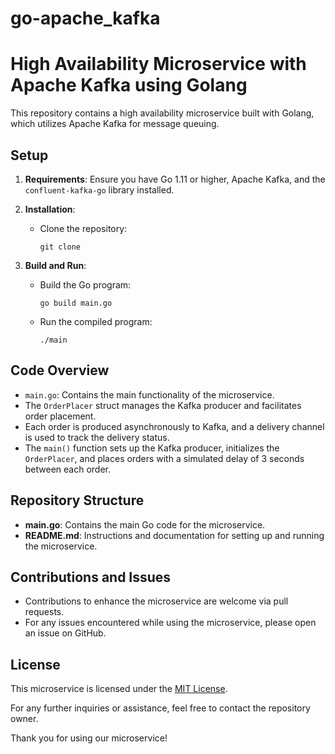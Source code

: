 # go-apache_kafka
# High Availability Microservice with Apache Kafka using Golang

This repository contains a high availability microservice built with Golang, which utilizes Apache Kafka for message queuing.

## Setup

1. **Requirements**: Ensure you have Go 1.11 or higher, Apache Kafka, and the `confluent-kafka-go` library installed.

2. **Installation**:
   - Clone the repository:
     ```
     git clone 
     ```

3. **Build and Run**:
   - Build the Go program:
     ```
     go build main.go
     ```
   - Run the compiled program:
     ```
     ./main
     ```

## Code Overview

- `main.go`: Contains the main functionality of the microservice.
- The `OrderPlacer` struct manages the Kafka producer and facilitates order placement.
- Each order is produced asynchronously to Kafka, and a delivery channel is used to track the delivery status.
- The `main()` function sets up the Kafka producer, initializes the `OrderPlacer`, and places orders with a simulated delay of 3 seconds between each order.

## Repository Structure

- **main.go**: Contains the main Go code for the microservice.
- **README.md**: Instructions and documentation for setting up and running the microservice.


## Contributions and Issues

- Contributions to enhance the microservice are welcome via pull requests.
- For any issues encountered while using the microservice, please open an issue on GitHub.

## License

This microservice is licensed under the [MIT License](LICENSE).

For any further inquiries or assistance, feel free to contact the repository owner.

Thank you for using our microservice!
